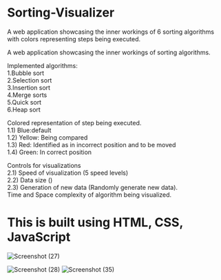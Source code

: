 # Sorting-Visualizer
A web application showcasing the inner workings of 6 sorting algorithms with colors representing steps being executed.

A web application showcasing the inner workings of sorting algorithms.

 Implemented algorithms:<br />
1.Bubble sort <br />
2.Selection sort <br />
3.Insertion sort <br />
4.Merge sorts <br />
5.Quick sort <br />
6.Heap sort<br />

Colored representation of step being executed.<br /> 
1.1) Blue:default <br />
1.2) Yellow: Being compared <br />
1.3) Red: Identified as in incorrect position and to be moved <br />
1.4) Green: In correct position<br />

Controls for visualizations <br />
2.1) Speed of visualization (5 speed levels)<br />
2.2) Data size () <br />
2.3) Generation of new data (Randomly generate new data).<br />
Time and Space complexity of algorithm being visualized.

# This is built using HTML, CSS, JavaScript

![Screenshot (27)](https://user-images.githubusercontent.com/59407093/179669917-ee3ca85d-0204-4cca-aa51-c69c9cef3efb.png)

![Screenshot (28)](https://user-images.githubusercontent.com/59407093/179669782-77ca21e0-548a-4832-a5eb-375124bfcf88.png)
![Screenshot (35)](https://user-images.githubusercontent.com/59407093/179669787-47f4afeb-6ca7-4de8-bf93-8c8f15a64e4b.png)

